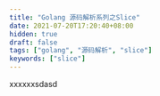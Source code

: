 ```yaml
---
title: "Golang 源码解析系列之Slice"
date: 2021-07-20T17:20:40+08:00
hidden: true
draft: false
tags: ["golang", "源码解析", "slice"]
keywords: ["slice"]
---
```


xxxxxxsdasd